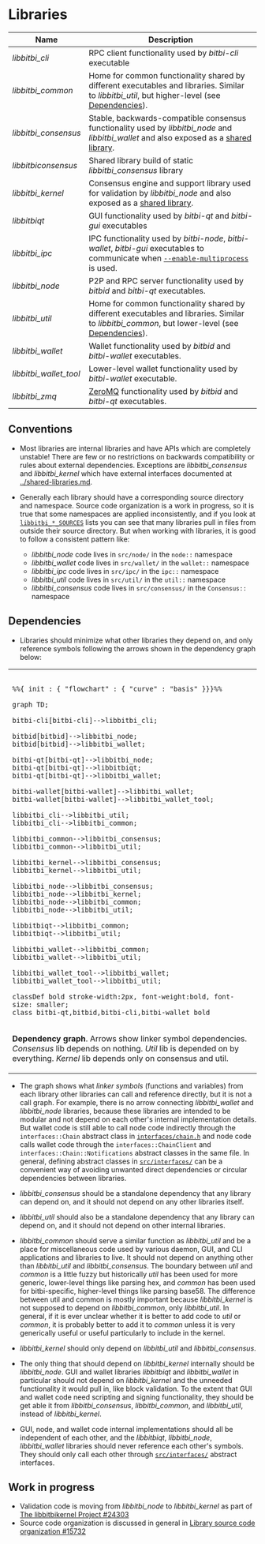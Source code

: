 # Libraries

| Name                     | Description |
|--------------------------|-------------|
| *libbitbi_cli*         | RPC client functionality used by *bitbi-cli* executable |
| *libbitbi_common*      | Home for common functionality shared by different executables and libraries. Similar to *libbitbi_util*, but higher-level (see [Dependencies](#dependencies)). |
| *libbitbi_consensus*   | Stable, backwards-compatible consensus functionality used by *libbitbi_node* and *libbitbi_wallet* and also exposed as a [shared library](../shared-libraries.md). |
| *libbitbiconsensus*    | Shared library build of static *libbitbi_consensus* library |
| *libbitbi_kernel*      | Consensus engine and support library used for validation by *libbitbi_node* and also exposed as a [shared library](../shared-libraries.md). |
| *libbitbiqt*           | GUI functionality used by *bitbi-qt* and *bitbi-gui* executables |
| *libbitbi_ipc*         | IPC functionality used by *bitbi-node*, *bitbi-wallet*, *bitbi-gui* executables to communicate when [`--enable-multiprocess`](multiprocess.md) is used. |
| *libbitbi_node*        | P2P and RPC server functionality used by *bitbid* and *bitbi-qt* executables. |
| *libbitbi_util*        | Home for common functionality shared by different executables and libraries. Similar to *libbitbi_common*, but lower-level (see [Dependencies](#dependencies)). |
| *libbitbi_wallet*      | Wallet functionality used by *bitbid* and *bitbi-wallet* executables. |
| *libbitbi_wallet_tool* | Lower-level wallet functionality used by *bitbi-wallet* executable. |
| *libbitbi_zmq*         | [ZeroMQ](../zmq.md) functionality used by *bitbid* and *bitbi-qt* executables. |

## Conventions

- Most libraries are internal libraries and have APIs which are completely unstable! There are few or no restrictions on backwards compatibility or rules about external dependencies. Exceptions are *libbitbi_consensus* and *libbitbi_kernel* which have external interfaces documented at [../shared-libraries.md](../shared-libraries.md).

- Generally each library should have a corresponding source directory and namespace. Source code organization is a work in progress, so it is true that some namespaces are applied inconsistently, and if you look at [`libbitbi_*_SOURCES`](../../src/Makefile.am) lists you can see that many libraries pull in files from outside their source directory. But when working with libraries, it is good to follow a consistent pattern like:

  - *libbitbi_node* code lives in `src/node/` in the `node::` namespace
  - *libbitbi_wallet* code lives in `src/wallet/` in the `wallet::` namespace
  - *libbitbi_ipc* code lives in `src/ipc/` in the `ipc::` namespace
  - *libbitbi_util* code lives in `src/util/` in the `util::` namespace
  - *libbitbi_consensus* code lives in `src/consensus/` in the `Consensus::` namespace

## Dependencies

- Libraries should minimize what other libraries they depend on, and only reference symbols following the arrows shown in the dependency graph below:

<table><tr><td>

```mermaid

%%{ init : { "flowchart" : { "curve" : "basis" }}}%%

graph TD;

bitbi-cli[bitbi-cli]-->libbitbi_cli;

bitbid[bitbid]-->libbitbi_node;
bitbid[bitbid]-->libbitbi_wallet;

bitbi-qt[bitbi-qt]-->libbitbi_node;
bitbi-qt[bitbi-qt]-->libbitbiqt;
bitbi-qt[bitbi-qt]-->libbitbi_wallet;

bitbi-wallet[bitbi-wallet]-->libbitbi_wallet;
bitbi-wallet[bitbi-wallet]-->libbitbi_wallet_tool;

libbitbi_cli-->libbitbi_util;
libbitbi_cli-->libbitbi_common;

libbitbi_common-->libbitbi_consensus;
libbitbi_common-->libbitbi_util;

libbitbi_kernel-->libbitbi_consensus;
libbitbi_kernel-->libbitbi_util;

libbitbi_node-->libbitbi_consensus;
libbitbi_node-->libbitbi_kernel;
libbitbi_node-->libbitbi_common;
libbitbi_node-->libbitbi_util;

libbitbiqt-->libbitbi_common;
libbitbiqt-->libbitbi_util;

libbitbi_wallet-->libbitbi_common;
libbitbi_wallet-->libbitbi_util;

libbitbi_wallet_tool-->libbitbi_wallet;
libbitbi_wallet_tool-->libbitbi_util;

classDef bold stroke-width:2px, font-weight:bold, font-size: smaller;
class bitbi-qt,bitbid,bitbi-cli,bitbi-wallet bold
```
</td></tr><tr><td>

**Dependency graph**. Arrows show linker symbol dependencies. *Consensus* lib depends on nothing. *Util* lib is depended on by everything. *Kernel* lib depends only on consensus and util.

</td></tr></table>

- The graph shows what _linker symbols_ (functions and variables) from each library other libraries can call and reference directly, but it is not a call graph. For example, there is no arrow connecting *libbitbi_wallet* and *libbitbi_node* libraries, because these libraries are intended to be modular and not depend on each other's internal implementation details. But wallet code is still able to call node code indirectly through the `interfaces::Chain` abstract class in [`interfaces/chain.h`](../../src/interfaces/chain.h) and node code calls wallet code through the `interfaces::ChainClient` and `interfaces::Chain::Notifications` abstract classes in the same file. In general, defining abstract classes in [`src/interfaces/`](../../src/interfaces/) can be a convenient way of avoiding unwanted direct dependencies or circular dependencies between libraries.

- *libbitbi_consensus* should be a standalone dependency that any library can depend on, and it should not depend on any other libraries itself.

- *libbitbi_util* should also be a standalone dependency that any library can depend on, and it should not depend on other internal libraries.

- *libbitbi_common* should serve a similar function as *libbitbi_util* and be a place for miscellaneous code used by various daemon, GUI, and CLI applications and libraries to live. It should not depend on anything other than *libbitbi_util* and *libbitbi_consensus*. The boundary between _util_ and _common_ is a little fuzzy but historically _util_ has been used for more generic, lower-level things like parsing hex, and _common_ has been used for bitbi-specific, higher-level things like parsing base58. The difference between util and common is mostly important because *libbitbi_kernel* is not supposed to depend on *libbitbi_common*, only *libbitbi_util*. In general, if it is ever unclear whether it is better to add code to *util* or *common*, it is probably better to add it to *common* unless it is very generically useful or useful particularly to include in the kernel.


- *libbitbi_kernel* should only depend on *libbitbi_util* and *libbitbi_consensus*.

- The only thing that should depend on *libbitbi_kernel* internally should be *libbitbi_node*. GUI and wallet libraries *libbitbiqt* and *libbitbi_wallet* in particular should not depend on *libbitbi_kernel* and the unneeded functionality it would pull in, like block validation. To the extent that GUI and wallet code need scripting and signing functionality, they should be get able it from *libbitbi_consensus*, *libbitbi_common*, and *libbitbi_util*, instead of *libbitbi_kernel*.

- GUI, node, and wallet code internal implementations should all be independent of each other, and the *libbitbiqt*, *libbitbi_node*, *libbitbi_wallet* libraries should never reference each other's symbols. They should only call each other through [`src/interfaces/`](`../../src/interfaces/`) abstract interfaces.

## Work in progress

- Validation code is moving from *libbitbi_node* to *libbitbi_kernel* as part of [The libbitbikernel Project #24303](https://github.com/bitbi/bitbi/issues/24303)
- Source code organization is discussed in general in [Library source code organization #15732](https://github.com/bitbi/bitbi/issues/15732)
